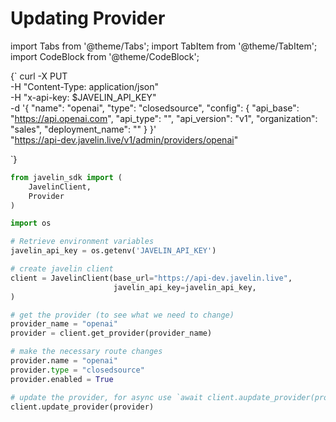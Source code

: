 # Updating Provider
import Tabs from '@theme/Tabs';
import TabItem from '@theme/TabItem';
import CodeBlock from '@theme/CodeBlock';

<Tabs>
<TabItem value="shell" label="Using the API:">

<CodeBlock
  language="python">
  {`
curl -X PUT \
-H "Content-Type: application/json" \
-H "x-api-key: $JAVELIN_API_KEY" \
-d '{
        "name": "openai",
        "type": "closedsource",
        "config": {
            "api_base": "https://api.openai.com",
            "api_type": "",
            "api_version": "v1",
            "organization": "sales",
            "deployment_name": ""
        }
}' \
"https://api-dev.javelin.live/v1/admin/providers/openai"

`}
</CodeBlock>

</TabItem>

<TabItem value="py" label="In Python:">

```py
from javelin_sdk import (
    JavelinClient,
    Provider
)

import os

# Retrieve environment variables
javelin_api_key = os.getenv('JAVELIN_API_KEY')

# create javelin client
client = JavelinClient(base_url="https://api-dev.javelin.live",
                       javelin_api_key=javelin_api_key,
) 

# get the provider (to see what we need to change)
provider_name = "openai"
provider = client.get_provider(provider_name)

# make the necessary route changes
provider.name = "openai"
provider.type = "closedsource"
provider.enabled = True

# update the provider, for async use `await client.aupdate_provider(provider)`
client.update_provider(provider)

```

</TabItem>

</Tabs>
